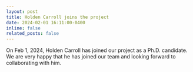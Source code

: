 ```yaml
---
layout: post
title: Holden Carroll joins the project
date: 2024-02-01 16:11:00-0400
inline: false
related_posts: false
---
```


On Feb 1, 2024, Holden Carroll has joined our project as a Ph.D. candidate. We are very happy that he has joined our team and looking forward to collaborating with him.
